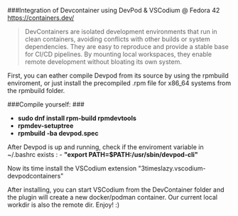 ###Integration of Devcontainer using DevPod & VSCodium @ Fedora 42 
https://containers.dev/

>DevContainers are isolated development environments that run in clean containers, avoiding conflicts with other builds or system dependencies. They are easy to reproduce and provide a stable base for CI/CD pipelines. By mounting local workspaces, they enable remote development without bloating its own system.



First, you can eather compile Devpod from its source by using the rpmbuild enviroment, or just install the precompiled .rpm file for x86_64 systems from the rpmbuild folder.

###Compile yourself: ###

- **sudo dnf install rpm-build rpmdevtools**
- **rpmdev-setuptree**
- **rpmbuild -ba devpod.spec**


After Devpod is up and running, check if the enviroment variable in ~/.bashrc exists : - **"export PATH=$PATH:/usr/sbin/devpod-cli"**

Now its time install the VSCodium extension "3timeslazy.vscodium-devpodcontainers"

After installing, you can start VSCodium from the DevContainer folder and the plugin will create a new docker/podman container. Our current local workdir is also the remote dir. 
Enjoy! :)
